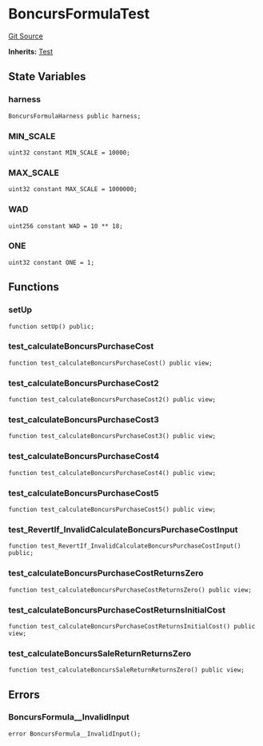 # BoncursFormulaTest
[Git Source](https://github.com/dustinstacy/boncurs/blob/415e7d62135e63eb569b341e480848bbb293bfa1/test/BoncursFormula.t.sol)

**Inherits:**
[Test](/lib/forge-std/src/Test.sol/abstract.Test.md)


## State Variables
### harness

```solidity
BoncursFormulaHarness public harness;
```


### MIN_SCALE

```solidity
uint32 constant MIN_SCALE = 10000;
```


### MAX_SCALE

```solidity
uint32 constant MAX_SCALE = 1000000;
```


### WAD

```solidity
uint256 constant WAD = 10 ** 18;
```


### ONE

```solidity
uint32 constant ONE = 1;
```


## Functions
### setUp


```solidity
function setUp() public;
```

### test_calculateBoncursPurchaseCost


```solidity
function test_calculateBoncursPurchaseCost() public view;
```

### test_calculateBoncursPurchaseCost2


```solidity
function test_calculateBoncursPurchaseCost2() public view;
```

### test_calculateBoncursPurchaseCost3


```solidity
function test_calculateBoncursPurchaseCost3() public view;
```

### test_calculateBoncursPurchaseCost4


```solidity
function test_calculateBoncursPurchaseCost4() public view;
```

### test_calculateBoncursPurchaseCost5


```solidity
function test_calculateBoncursPurchaseCost5() public view;
```

### test_RevertIf_InvalidCalculateBoncursPurchaseCostInput


```solidity
function test_RevertIf_InvalidCalculateBoncursPurchaseCostInput() public;
```

### test_calculateBoncursPurchaseCostReturnsZero


```solidity
function test_calculateBoncursPurchaseCostReturnsZero() public view;
```

### test_calculateBoncursPurchaseCostReturnsInitialCost


```solidity
function test_calculateBoncursPurchaseCostReturnsInitialCost() public view;
```

### test_calculateBoncursSaleReturnReturnsZero


```solidity
function test_calculateBoncursSaleReturnReturnsZero() public view;
```

## Errors
### BoncursFormula__InvalidInput

```solidity
error BoncursFormula__InvalidInput();
```

